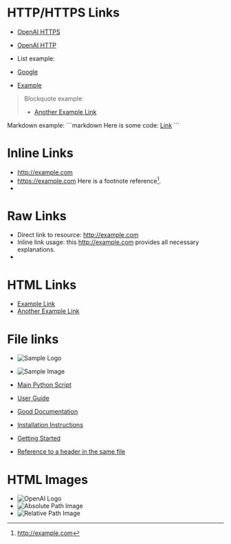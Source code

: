 # HTTP/HTTPS Links

- [OpenAI HTTPS](https://www.openai.com)
- [OpenAI HTTP](http://www.openai.com)

- List example:
- [Google](https://www.google.com)
- [Example](http://example.com)

> Blockquote example:
> - [Another Example Link](http://anotherexample.com)

Markdown example:
\`\`\`markdown
Here is some code:
[Link](http://example-link-in-markdown.com)
\`\`\`

# Inline Links

- <http://example.com>
- <https://example.com>
Here is a footnote reference[^1].
- [^1]: <http://example.com>

# Raw Links

- Direct link to resource: http://example.com
- Inline link usage: this http://example.com provides all necessary explanations.
- [1]: http://example.com

# HTML Links

- <a href="http://example.com">Example Link</a>
- <a href='http://example.com'>Another Example Link</a>

# File links

- ![Sample Logo](/img/image.png)
- ![Sample Image](img.png)

- [Main Python Script](src/main.py)
- [User Guide](docs/user_guide.md)
- [Good Documentation](/project/docs/good-doc.md)

- [Installation Instructions](other-directory/README.md#installation-instructions)
- [Getting Started](/path/to/README.md#getting-started)
- [Reference to a header in the same file](#file-links)

# HTML Images

- <img src="https://www.openai.com/logo.png" alt="OpenAI Logo">
- <img src="/assets/img.png" alt="Absolute Path Image">
- <img src="image.png" alt="Relative Path Image">